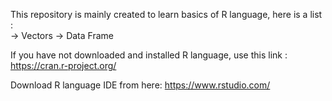 This repository is mainly created to learn basics of R language, here is a list :                                          
-> Vectors
-> Data Frame




If you have not downloaded and installed R language, use this link : https://cran.r-project.org/

Download R language IDE from here: https://www.rstudio.com/
